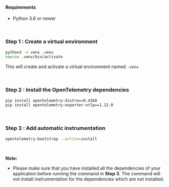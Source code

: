 #### Requirements
- Python 3.8 or newer

&nbsp;

### Step 1 : Create a virtual environment

```bash
python3 -m venv .venv
source .venv/bin/activate
```
This will create and activate a virtual environment named `.venv`

&nbsp;

### Step 2 : Install the OpenTelemetry dependencies

```bash
pip install opentelemetry-distro==0.43b0
pip install opentelemetry-exporter-otlp==1.22.0
```
&nbsp;

### Step 3 : Add automatic instrumentation

```bash
opentelemetry-bootstrap --action=install
```

&nbsp;

**Note:**
- Please make sure that you have installed all the dependencies of your application before running the command in **Step 3**. The command will not install instrumentation for the dependencies which are not installed.

